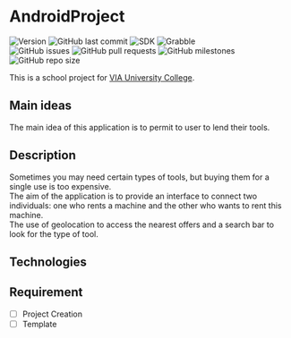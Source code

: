 # AndroidProject
![Version](https://img.shields.io/badge/version-0.0-green)
![GitHub last commit](https://img.shields.io/github/last-commit/Glassait/AndroidProject)
![SDK](https://img.shields.io/badge/ANDROID_(Nougat)-7.0-blue)
![Grabble](https://img.shields.io/badge/GRABLE-7.3.3-blue)  
![GitHub issues](https://img.shields.io/github/issues/Glassait/AndroidProject)
![GitHub pull requests](https://img.shields.io/github/issues-pr/Glassait/AndroidProject)
![GitHub milestones](https://img.shields.io/github/milestones/all/Glassait/AndroidProject)
![GitHub repo size](https://img.shields.io/github/repo-size/Glassait/AndroidProject)

This is a school project for [VIA University College](https://en.via.dk/).

## Main ideas
The main idea of this application is to permit to user to lend their tools.

## Description
Sometimes you may need certain types of tools, but buying them for a single use is too expensive.  
The aim of the application is to provide an interface to connect two individuals: one who rents a machine and the other who wants to rent this machine.  
The use of geolocation to access the nearest offers and a search bar to look for the type of tool.

## Technologies

## Requirement
- [ ] Project Creation
- [ ] Template
